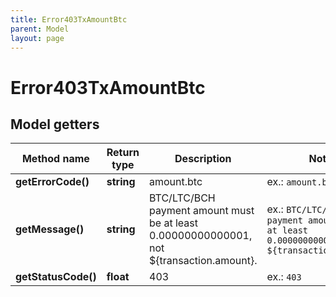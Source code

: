 ```yaml
---
title: Error403TxAmountBtc
parent: Model
layout: page
---
```


# Error403TxAmountBtc

## Model getters

Method name | Return type | Description | Notes
------------ | ------------- | ------------- | -------------
**getErrorCode()** | **string** | amount.btc | ex.: `amount.btc`
**getMessage()** | **string** | BTC/LTC/BCH payment amount must be at least 0.00000000000001, not ${transaction.amount}. | ex.: `BTC/LTC/BCH payment amount must be at least 0.00000000000001, not ${transaction.amount}.`
**getStatusCode()** | **float** | 403 | ex.: `403`

